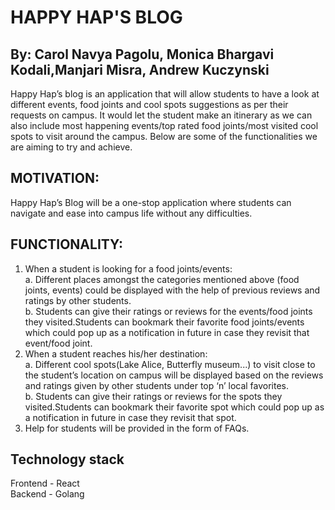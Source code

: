 # HAPPY HAP'S BLOG
## By: Carol Navya Pagolu, Monica Bhargavi Kodali,Manjari Misra, Andrew Kuczynski

Happy Hap’s blog is an application that will allow students to have a look at different events, food joints and cool spots suggestions as per their requests on campus. It would let the student make an itinerary as we can also include most happening events/top rated food joints/most visited cool spots to visit around the campus. Below are some of the functionalities we are aiming to try and achieve. 
## MOTIVATION:
Happy Hap’s Blog will be a one-stop application where students can navigate and ease into campus life without any difficulties.
## FUNCTIONALITY:
1. When a student is looking for a food joints/events: <br />
a. Different places amongst the categories mentioned above (food joints, events) could be displayed with the help of previous reviews and ratings by other students. <br />
b. Students can give their ratings or reviews for the events/food joints they visited.Students can bookmark their favorite food joints/events which could pop up as a notification in future in case they revisit that event/food joint. <br />
2. When a student reaches his/her destination: <br />
a. Different cool spots(Lake Alice, Butterfly museum...) to visit close to the student’s location on campus will be displayed based on the reviews and ratings given by other students under top ‘n’ local favorites. <br />
b. Students can give their ratings or reviews for the spots they visited.Students can bookmark their favorite spot which could pop up as a notification in future in case they revisit that spot. <br />
3. Help for students will be provided in the form of FAQs. <br />


## Technology stack
Frontend - React <br />
Backend  - Golang
